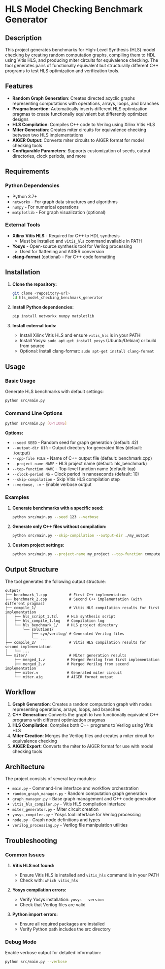 # HLS Model Checking Benchmark Generator

## Description

This project generates benchmarks for High-Level Synthesis (HLS) model checking by creating random computation graphs, compiling them to HDL using Vitis HLS, and producing miter circuits for equivalence checking. The tool generates pairs of functionally equivalent but structurally different C++ programs to test HLS optimization and verification tools.

## Features

- **Random Graph Generation**: Creates directed acyclic graphs representing computations with operations, arrays, loops, and branches
- **Pragma Insertion**: Automatically inserts different HLS optimization pragmas to create functionally equivalent but differently optimized designs
- **HLS Compilation**: Compiles C++ code to Verilog using Xilinx Vitis HLS
- **Miter Generation**: Creates miter circuits for equivalence checking between two HLS implementations
- **AIGER Output**: Converts miter circuits to AIGER format for model checking tools
- **Configurable Parameters**: Supports customization of seeds, output directories, clock periods, and more

## Requirements

### Python Dependencies
- Python 3.7+
- `networkx` - For graph data structures and algorithms
- `numpy` - For numerical operations
- `matplotlib` - For graph visualization (optional)

### External Tools
- **Xilinx Vitis HLS** - Required for C++ to HDL synthesis
  - Must be installed and `vitis_hls` command available in PATH
- **Yosys** - Open-source synthesis tool for Verilog processing
  - Used for flattening and AIGER conversion
- **clang-format** (optional) - For C++ code formatting

## Installation

1. **Clone the repository:**
   ```bash
   git clone <repository-url>
   cd hls_model_checking_benchmark_generator
   ```

2. **Install Python dependencies:**
   ```bash
   pip install networkx numpy matplotlib
   ```

3. **Install external tools:**
   - Install Xilinx Vitis HLS and ensure `vitis_hls` is in your PATH
   - Install Yosys: `sudo apt-get install yosys` (Ubuntu/Debian) or build from source
   - Optional: Install clang-format: `sudo apt-get install clang-format`

## Usage

### Basic Usage

Generate HLS benchmarks with default settings:
```bash
python src/main.py
```

### Command Line Options

```bash
python src/main.py [OPTIONS]
```

**Options:**
- `--seed SEED` - Random seed for graph generation (default: 42)
- `--output-dir DIR` - Output directory for generated files (default: ./output)
- `--cpp-file FILE` - Name of C++ output file (default: benchmark.cpp)
- `--project-name NAME` - HLS project name (default: hls_benchmark)
- `--top-function NAME` - Top-level function name (default: top)
- `--clock-period NS` - Clock period in nanoseconds (default: 10)
- `--skip-compilation` - Skip Vitis HLS compilation step
- `--verbose, -v` - Enable verbose output

### Examples

1. **Generate benchmarks with a specific seed:**
   ```bash
   python src/main.py --seed 123 --verbose
   ```

2. **Generate only C++ files without compilation:**
   ```bash
   python src/main.py --skip-compilation --output-dir ./my_output
   ```

3. **Custom project settings:**
   ```bash
   python src/main.py --project-name my_project --top-function compute --clock-period 5
   ```

## Output Structure

The tool generates the following output structure:

```
output/
├── benchmark_1.cpp          # First C++ implementation
├── benchmark_2.cpp          # Second C++ implementation (with different pragmas)
├── compile_1/               # Vitis HLS compilation results for first implementation
│   ├── hls_script_1.tcl    # HLS synthesis script
│   ├── hls_compile_1.log   # Compilation log
│   └── hls_benchmark_1/    # HLS project directory
│       └── solution1/
│           ├── syn/verilog/ # Generated Verilog files
│           └── ...
├── compile_2/               # Vitis HLS compilation results for second implementation
│   └── ...
└── miter/                   # Miter generation results
    ├── merged_1.v          # Merged Verilog from first implementation
    ├── merged_2.v          # Merged Verilog from second implementation
    ├── miter.v             # Generated miter circuit
    └── miter.aig           # AIGER format output
```

## Workflow

1. **Graph Generation**: Creates a random computation graph with nodes representing operations, arrays, loops, and branches
2. **C++ Generation**: Converts the graph to two functionally equivalent C++ programs with different optimization pragmas
3. **HLS Compilation**: Compiles both C++ programs to Verilog using Vitis HLS
4. **Miter Creation**: Merges the Verilog files and creates a miter circuit for equivalence checking
5. **AIGER Export**: Converts the miter to AIGER format for use with model checking tools

## Architecture

The project consists of several key modules:

- `main.py` - Command-line interface and workflow orchestration
- `random_graph_manager.py` - Random computation graph generation
- `graph_manager.py` - Base graph management and C++ code generation
- `vitis_hls_compiler.py` - Vitis HLS compilation interface
- `miter_generator.py` - Miter circuit creation
- `yosys_compiler.py` - Yosys tool interface for Verilog processing
- `node.py` - Graph node definitions and types
- `verilog_processing.py` - Verilog file manipulation utilities

## Troubleshooting

### Common Issues

1. **Vitis HLS not found:**
   - Ensure Vitis HLS is installed and `vitis_hls` command is in your PATH
   - Check with: `which vitis_hls`

2. **Yosys compilation errors:**
   - Verify Yosys installation: `yosys --version`
   - Check that Verilog files are valid

3. **Python import errors:**
   - Ensure all required packages are installed
   - Verify Python path includes the src directory

### Debug Mode

Enable verbose output for detailed information:
```bash
python src/main.py --verbose
```